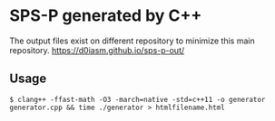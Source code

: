 # SPS-P generated by C++
The output files exist on different repository to minimize this main repository.
https://d0iasm.github.io/sps-p-out/

## Usage
```
$ clang++ -ffast-math -O3 -march=native -std=c++11 -o generator generator.cpp && time ./generator > htmlfilename.html
```

